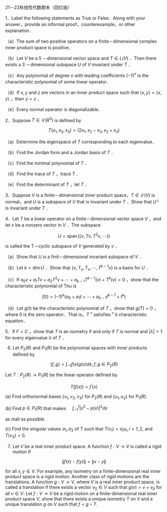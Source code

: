 21－22秋线性代数期末（回忆版）

1．Label the following statements as True or False．Along with your answer，provide an informal proof，counterexample，or other explanation．

（a）The sum of two positive operators on a finite－dimensional complex inner product space is positive．

（b）Let $V$ be a 5 －dimensional vector space and $T \in L(V)$ ．Then there exists a 3 －dimensional subspace $U$ of $V$ invariant under $T$ ．

（c）Any polynomial of degree $n$ with leading coefficients $(-1)^{n}$ is the characteristic polynomial of some linear operator．

（d）If $x, y$ and $z$ are vectors in an inner product space such that $\langle x, y\rangle=\langle x, z\rangle$ ，then $y=z$ ．

（e）Every normal operator is diagonalizable．

2．Suppose $T \in \mathcal{L}\left(R^{3}\right)$ is defined by

$$
T\left(x_{1}, x_{2}, x_{3}\right)=\left(2 x_{1}, x_{2}-x_{3}, x_{2}+x_{3}\right)
$$

（a）Determine the eigenspace of $T$ corresponding to each eigenvalue．

（b）Find the Jordan form and a Jordan basis of $T$ ．

（c）Find the minimal polynomial of $T$ ．

（d）Find the trace of $T$ ，trace $T$ ．

（e）Find the determinant of $T$ ，let $T$ ．

3．Suppose $V$ is a finite－dimensional inner product space，$T \in \mathcal{L}(V)$ is normal，and $U$ is a subspace of $V$ that is invariant under $T$ ．Show that $U^{\perp}$ is invariant under $T$ ．

4．Let $T$ be a linear operator on a finite－dimensional vector space $V$ ，and let $v$ be a nonzero vector in $V$ ．The subspace

$$
U=\operatorname{span}\left(\left\{v, T v, T^{2} v, \cdots\right\}\right)
$$

is called the T－cyclic subspace of $V$ generated by $v$ ．

（a）Show that $U$ is a finit－dimensional invariant subspace of $V$ ．

（b）Let $k=\operatorname{dim} U$ ．Show that $\left\{v, T_{v}, T_{v}, \cdots, T^{k-1} v\right\}$ is a basis for $U$ ．

（c）If $a_{0} v+a_{1} T v+a_{2} T^{2} v+\cdots+a_{k-1} T^{k-1}(v)+T^{k}(v)=0$ ，show that the characteristic polynomial of Thu is

$$
f(t)=(-1)^{k}\left(a_{0}+a_{1} t+\cdots+a_{k-1} t^{k-1}+t^{k}\right)
$$

（d）Let $g(t)$ be the characteristic polynomial of $T$ ，show that $g(T)=0$ ，where 0 is the zero operator．That is，$T$＂satisfies＂it characteristic equation．

5．If $F=C$ ，show that $T$ is an isometry if and only if $T$ is normal and $|\lambda|=1$ for every eigenvalue $\lambda$ of $T$ ．

6. Let $P_{2}(R)$ and $P_{1}(R)$ be the polynomial spaces with inner products defined by

$$
\langle f, g\rangle=\int_{-1} f(x) g(x) d x, f, g \in P_{2}(R)
$$

Let $T: P_{2}(R) \rightarrow P_{1}(R)$ be the linear operator defined by

$$
T(f(x))=f^{\prime}(x)
$$

(a) Find orthonormal bases $\left\{v_{1}, v_{2}, v_{3}\right\}$ for $P_{2}(R)$ and $\left\{u_{1}, u_{2}\right\}$ for $P_{1}(R)$.

(b) Find $p \in P_{1}(R)$ that makes $\quad \int_{-1}^{1}\left|x^{5}-p(x)\right|^{2} d x$

as mall as possible.

(c) Find the singular values $\sigma_{1}, \sigma_{2}$ of $T$ such that $T\left(\nu_{i}\right)=\sigma_{i} u_{i}, i=1,2$, and $T\left(\nu_{3}\right)=0$.

7. Let $V$ be a real inner product space. A function $f: V \rightarrow V$ is called a rigid motion if

$$
\|f(x)-f(y)\|=\|x-y\|
$$

for all $x, y \in V$. For example, any isometry on a finite-dimensional real inner product space is a rigid motion. Another class of rigid motions are the translations. A function $g: V \rightarrow V$, where $V$ is a real inner product space, is called a translation if there exists a vector $v_{0} \in V$ such that $g(v)=v+v_{0}$ for all $v \in V$. Let $f: V \rightarrow V$ be a rigid motion on a finite-dimensional real inner product space $V$, show that there exists a unique isometry $T$ on $V$ and a unique translation $g$ on $V$ such that $f=g \circ T$.


